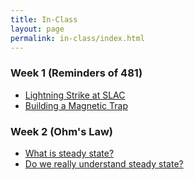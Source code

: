 ```yaml
---
title: In-Class
layout: page
permalink: in-class/index.html
---
```



### Week 1 (Reminders of 481)
* [Lightning Strike at SLAC](./01-lightningstrike.html)
* [Building a Magnetic Trap](./01-magnetictrap.html)

### Week 2 (Ohm's Law)
* [What is steady state?](./02-steadystate.html)
* [Do we really understand steady state?](./02-steadystatespherical.html)
